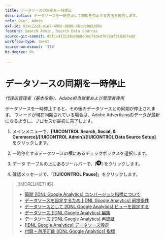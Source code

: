 ```yaml
---
title: データソースの同期を一時停止
description: データソースを一時停止して同期を停止する方法を説明します。
role: User, Admin
exl-id: 93ac22c8-e1e7-490e-8b00-86cac8a2d00c
feature: Search Admin, Search Data Sources
source-git-commit: d0f1c413134a0868ddec79ded7672af316267edd
workflow-type: tm+mt
source-wordcount: '130'
ht-degree: 0%

---
```


# データソースの同期を一時停止

*代理店管理者（基本役割）、Adobe担当営業および管理者専用*

データソースを一時停止すると、その後のデータソースとの同期が停止されます。 フィードが現在同期されている場合は、Adobe Advertisingのデータが最新になるように、プロセスが最初に完了します。

1. メインメニューで、**[!UICONTROL Search, Social, & Commerce]/[!UICONTROL Admin]/[!UICONTROL Data Source Setup]** をクリックします。

1. 一時停止するデータソースの横にあるチェックボックスを選択します。

1. データ テーブルの上にあるツールバーで、[![ 一時停止 ](/help/search-social-commerce/assets/pause.png " 一時停止 ")] をクリックします。

1. 確認メッセージで、「**[!UICONTROL Pause]**」をクリックします。

>[!MORELIKETHIS]
>
>* [ 同期  [!DNL Google Analytics]  コンバージョン指標について ](data-source-about.md)
>* [ データソースを設定するため  [!DNL Google Analytics]  前提条件 ](data-source-prerequisites.md)
>* [ データソースとして  [!DNL Google Analytics]  ビューを設定する ](data-source-configure.md)
>* [ データソース  [!DNL Google Analytics]  編集 ](data-source-edit.md)
>* [ データソース  [!DNL Google Analytics]  再認証 ](data-source-reauthenticate.md)
>* [[!DNL Google Analytics]  データソース設定 ](data-source-settings.md)
>* [ 付録 – 利用可能  [!DNL Google Analytics]  指標 ](data-source-ga-metrics.md)
